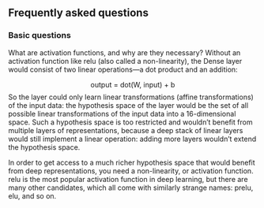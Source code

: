 


## Frequently asked questions

### Basic questions

What are activation functions, and why are they necessary?
Without an activation function like relu (also called a non-linearity), the Dense layer would consist of two linear operations—a dot product and an addition:

$$ \text{output = dot(W, input) + b}  $$
So the layer could only learn linear transformations (affine transformations) of the input data: the hypothesis space of the layer would be the set of all possible linear transformations of the input data into a 16-dimensional space. Such a hypothesis space is too restricted and wouldn’t benefit from multiple layers of representations, because a deep stack of linear layers would still implement a linear operation: adding more layers wouldn’t extend the hypothesis space.

In order to get access to a much richer hypothesis space that would benefit from deep representations, you need a non-linearity, or activation function. relu is the most popular activation function in deep learning, but there are many other candidates, which all come with similarly strange names: prelu, elu, and so on.